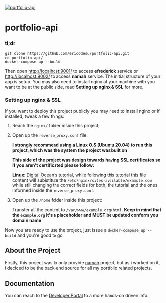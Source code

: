 [![portfolio-api](https://raw.githubusercontent.com/ericodesu/portfolio-api/master/.github/images/project-thumbnail.png)](https://api.ericodesu.com)

# portfolio-api

### tl;dr

 ```
git clone https://github.com/ericodesu/portfolio-api.git
cd portfolio-api/
docker-compose up --build
```

Then open [http://localhost:9001/](http://localhost:9001/) to access **efrederick** service or [http://localhost:9002/](http://localhost:9002/) to access **namah** service. The initial structure of your app is setup. You may also need to install nginx at your machine with you want to be at the public side, read **Setting up nginx & SSL** for more.

### Setting up nginx & SSL

If you want to deploy this project publicly you may need to install nginx or if installed, tweak a few things:

1. Reach the `nginx/` folder inside this project;

2. Open up the `reverse_proxy.conf` file:
    
    **I strongly recommend using a Linux O.S (Ubuntu 20.04) to run this project, which was the system the project was built on**
    
    **This side of the project was design towards having SSL certificates so if you aren't certificated please follow:**
    
    **Linux**: [Digital Ocean's tutorial](https://www.digitalocean.com/community/tutorials/how-to-secure-nginx-with-let-s-encrypt-on-ubuntu-20-04), while following this tutorial this file content will subistitute the `/etc/nginx/sites-available/example.com` while still changing the correct fields for both, the tutorial and the ones informed inside the `reverse_proxy.conf`.

3. Open up the `/home` folder inside this project:
   
   Transfer all the content to `/var/www/example.org/html`. **Keep in mind that the `example.org` it's a placeholder and MUST be updated conform you domain name**
  
Now you are ready to use the project, just issue a `docker-compose up --build` and you're good to go

## About the Project

Firstly, this project was to only provide [namah](https://github.com/ericodesu/namah) project, but as i worked on it, i deciced to be the back-end source for all my portfolio related projects.

## Documentation

You can reach to the [Developer Portal](https://api.ericodesu.com) to a more hands-on driven info.
